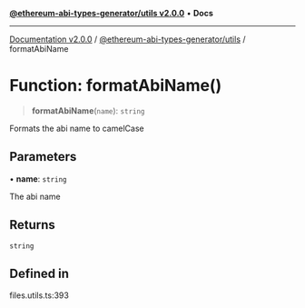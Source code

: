 [**@ethereum-abi-types-generator/utils v2.0.0**](../README.md) • **Docs**

***

[Documentation v2.0.0](../../../packages.md) / [@ethereum-abi-types-generator/utils](../README.md) / formatAbiName

# Function: formatAbiName()

> **formatAbiName**(`name`): `string`

Formats the abi name to camelCase

## Parameters

• **name**: `string`

The abi name

## Returns

`string`

## Defined in

files.utils.ts:393
